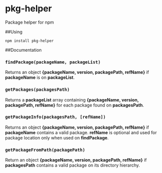 # pkg-helper
Package helper for npm

##Using

```
npm install pkg-helper
```

##Documentation

### `findPackage(packageName, packageList)`
Returns an object **{packageName, version, packagePath, refName}** if **packageName** is on **packageList**.

### `getPackages(packagesPath)`
Returns a **packageList** array containing **{packageName, version, packagePath, refName}** for each package found on **packagesPath**.

### `getPackageInfo(packagesPath, [refName])`
Returns an object **{packageName, version, packagePath, refName}** if **packageName** contains a valid package. **refName** is optional and used for package location only when used on **findPackage**.

### `getPackageFromPath(packagePath)`
Return an object **{packageName, version, packagePath, refName}** if **packagesPath** contains a valid package on its directory hierarchy.
